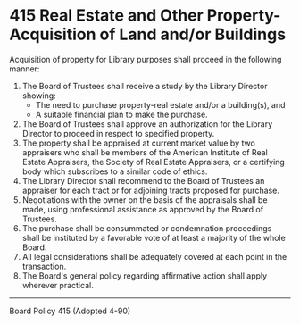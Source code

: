 # 415 Real Estate and Other Property-Acquisition of Land and/or Buildings

Acquisition of property for Library purposes shall proceed in the following manner:

1. The Board of Trustees shall receive a study by the Library Director showing:
   - The need to purchase property-real estate and/or a building(s), and
   - A suitable financial plan to make the purchase.
2. The Board of Trustees shall approve an authorization for the Library Director to proceed in respect to specified property.
3. The property shall be appraised at current market value by two appraisers who shall be members of the American Institute of Real Estate Appraisers, the Society of Real Estate Appraisers, or a certifying body which subscribes to a similar code of ethics.
4. The Library Director shall recommend to the Board of Trustees an appraiser for each tract or for adjoining tracts proposed for purchase.
5. Negotiations with the owner on the basis of the appraisals shall be made, using professional assistance as approved by the Board of Trustees.
6. The purchase shall be consummated or condemnation proceedings shall be instituted by a favorable vote of at least a majority of the whole Board.
7. All legal considerations shall be adequately covered at each point in the transaction.
8. The Board's general policy regarding affirmative action shall apply wherever practical.

---

Board Policy 415 (Adopted 4-90)
